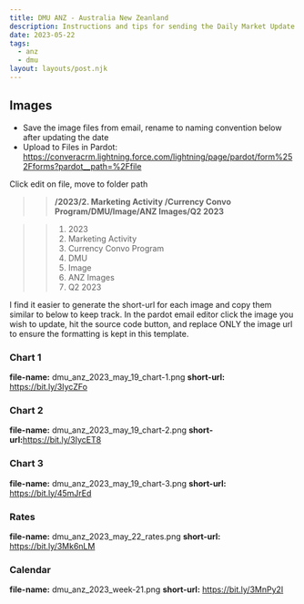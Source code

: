 ```yaml
---
title: DMU ANZ - Australia New Zeanland
description: Instructions and tips for sending the Daily Market Update for region ANZ.
date: 2023-05-22
tags:
  - anz
  - dmu
layout: layouts/post.njk
---
```


## Images

- Save the image files from email, rename to naming convention below after updating the date
- Upload to Files in Pardot: https://converacrm.lightning.force.com/lightning/page/pardot/form%252Fforms?pardot__path=%2Ffile

Click edit on file, move to folder path 

>><strong>/2023/2. Marketing Activity /Currency Convo Program/DMU/Image/ANZ Images/Q2 2023</strong>

>>1. 2023
>>2. Marketing Activity 
>>3. Currency Convo Program
>>4. DMU
>>5. Image
>>6. ANZ Images
>>7. Q2 2023 

I find it easier to generate the short-url for each image and copy them similar to below to keep track. In the pardot email editor click the image you wish to update, hit the source code button, and replace ONLY the image url to ensure the formatting is kept in this template.

### Chart 1
<strong>file-name:</strong> dmu_anz_2023_may_19_chart-1.png
<strong>short-url:</strong> https://bit.ly/3IycZFo

### Chart 2
<strong>file-name:</strong> dmu_anz_2023_may_19_chart-2.png
<strong>short-url:</strong>https://bit.ly/3IycET8

### Chart 3
<strong>file-name:</strong> dmu_anz_2023_may_19_chart-3.png
<strong>short-url:</strong> https://bit.ly/45mJrEd

### Rates
<strong>file-name:</strong> dmu_anz_2023_may_22_rates.png
<strong>short-url:</strong> https://bit.ly/3Mk6nLM

### Calendar 
<strong>file-name:</strong> dmu_anz_2023_week-21.png
<strong>short-url:</strong> https://bit.ly/3MnPy2I

